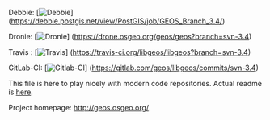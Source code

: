 Debbie:
 [![Debbie](https://debbie.postgis.net/buildStatus/icon?job=GEOS_Branch_3.4)]
 (https://debbie.postgis.net/view/PostGIS/job/GEOS_Branch_3.4/)

Dronie:
 [![Dronie](https://drone.osgeo.org/api/badges/geos/geos/status.svg?branch=svn-3.4)]
 (https://drone.osgeo.org/geos/geos?branch=svn-3.4)

Travis :
 [![Travis](https://api.travis-ci.org/libgeos/libgeos.svg?branch=svn-3.4)]
 (https://travis-ci.org/libgeos/libgeos?branch=svn-3.4)

GitLab-CI:
 [![Gitlab-CI](https://gitlab.com/geos/libgeos/badges/svn-3.4/build.svg)]
 (https://gitlab.com/geos/libgeos/commits/svn-3.4)

This file is here to play nicely with modern code repositories.
Actual readme is [here](README).

Project homepage: http://geos.osgeo.org/
